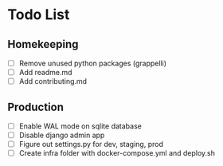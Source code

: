# Todo List

## Homekeeping

- [ ] Remove unused python packages (grappelli)
- [ ] Add readme.md
- [ ] Add contributing.md

## Production

- [ ] Enable WAL mode on sqlite database
- [ ] Disable django admin app
- [ ] Figure out settings.py for dev, staging, prod
- [ ] Create infra folder with docker-compose.yml and deploy.sh